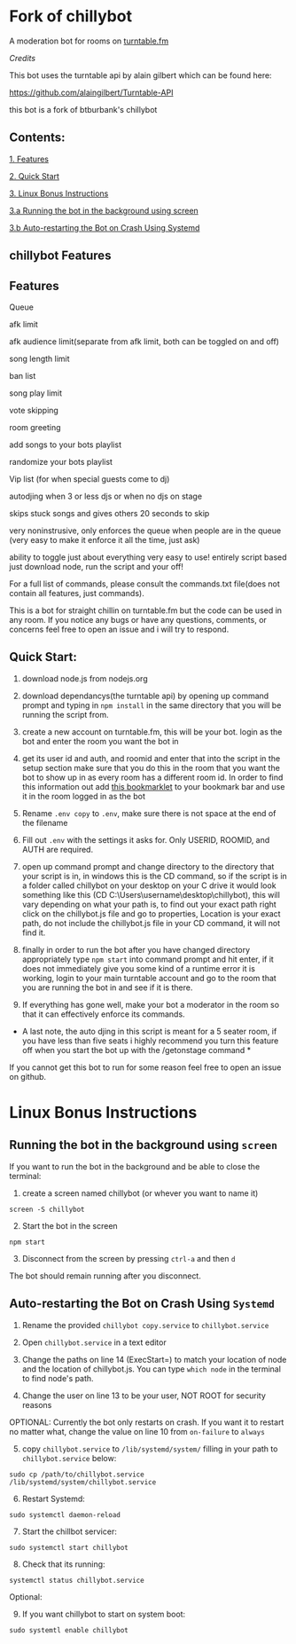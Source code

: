 # Fork of chillybot

A moderation bot for rooms on [turntable.fm](turntable.fm)

*Credits*

This bot uses the turntable api by alain gilbert which can be found here:

https://github.com/alaingilbert/Turntable-API

this bot is a fork of btburbank's chillybot

## Contents: 

[1. Features](https://github.com/jaycammarano/chillybot#features)

[2. Quick Start](https://github.com/jaycammarano/chillybot#quick-start)

[3. Linux Bonus Instructions](https://github.com/jaycammarano/chillybot#linux-bonus-instructions)

[3.a Running the bot in the background using screen](https://github.com/jaycammarano/chillybot#running-the-bot-in-the-background--using-screen)

[3.b Auto-restarting the Bot on Crash Using Systemd](https://github.com/jaycammarano/chillybot#auto-restarting-the-bot-on-crash-using-systemd)

## chillybot Features
Features
---------------

Queue

afk limit

afk audience limit(separate from afk limit, both can be toggled on and off)

song length limit

ban list

song play limit

vote skipping

room greeting

add songs to your bots playlist

randomize your bots playlist

Vip list (for when special guests come to dj)

autodjing when 3 or less djs or when no djs on stage

skips stuck songs and gives others 20 seconds to skip

very noninstrusive, only enforces the queue when people are in the queue
(very easy to make it enforce it all the time, just ask)

ability to toggle just about everything
very easy to use! entirely script based just download node, run the script and your off!


For a full list of commands, please consult the commands.txt file(does not contain all features, just commands).


This is a bot for straight chillin on turntable.fm but the code can be used in any room.
If you notice any bugs or have any questions, comments, or concerns feel free to open an issue
and i will try to respond.

## Quick Start:
1. download node.js from nodejs.org

2. download dependancys(the turntable api) by opening up command prompt and typing in `npm install` in the same directory that you will be running the script from.

3. create a new account on turntable.fm, this will be your bot. login as the bot and enter the room you want the bot in

4. get its user id and auth, and roomid and enter that into the script in the setup section
   make sure that you do this in the room that you want the bot to show up in as every room 
   has a different room id. In order to find this information out add [this bookmarklet](http://alaingilbert.github.io/Turntable-API/bookmarklet.html) to
   your bookmark bar and use it in the room logged in as the bot 

5. Rename `.env copy` to `.env`, make sure there is not space at the end of the filename

6. Fill out `.env` with the settings it asks for. Only USERID, ROOMID, and AUTH are required.

6. open up command prompt and change directory to the directory that your script is in, in windows this is the CD command, so if the script is in a folder called chillybot on your desktop on your C drive it would look something like this (CD C:\Users\username\desktop\chillybot), this will vary depending on what your path is, to find out your exact path right click on the chillybot.js file and go to properties, Location is your exact path, do not include the chillybot.js file in your CD command, it will not find it.

7. finally in order to run the bot after you have changed directory appropriately type `npm start` into command prompt and hit enter, if it does not immediately give you some kind of a runtime error it is working, login to your main turntable account and go to the room that you are running the bot in and see if it is there.

8. If everything has gone well, make your bot a moderator in the room so that it can effectively enforce its commands.

* A last note, the auto djing in this script is meant for a 5 seater room, if you have less than five seats i highly recommend you turn this feature off when you start the bot up with the /getonstage command *

If you cannot get this bot to run for some reason feel free to open an issue on github.

# Linux Bonus Instructions

## Running the bot in the background  using `screen`

If you want to run the bot in the background and be able to close the terminal:

1. create a screen named chillybot (or whever you want to name it)

`screen -S chillybot`

2. Start the bot in the screen

`npm start`

3. Disconnect from the screen by pressing `ctrl-a` and then `d`

The bot should remain running after you disconnect.

## Auto-restarting the Bot on Crash Using `Systemd`

1. Rename the provided `chillybot copy.service` to `chillybot.service`

2. Open `chillybot.service` in a text editor

3. Change the paths on line 14 (ExecStart=) to match your location of node and the location of chillybot.js. You can type `which node` in the terminal to find node's path.

4. Change the user on line 13 to be your user, NOT ROOT for security reasons

OPTIONAL: Currently the bot only restarts on crash. If you want it to restart no matter what, change the value on line 10 from `on-failure` to `always`

5. copy `chillybot.service` to `/lib/systemd/system/` filling in your path to `chillybot.service` below:

`sudo cp /path/to/chillybot.service /lib/systemd/system/chillybot.service`

6. Restart Systemd:

`sudo systemctl daemon-reload`

7. Start the chillbot servicer:

`sudo systemctl start chillybot`

8. Check that its running:

`systemctl status chillybot.service`

Optional:

9. If you want chillybot to start on system boot:

`sudo systemtl enable chillybot`
